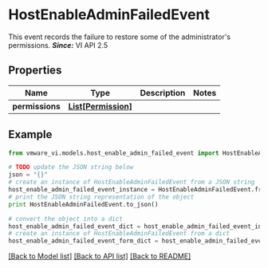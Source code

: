 # HostEnableAdminFailedEvent

This event records the failure to restore some of the administrator's permissions.  ***Since:*** VI API 2.5 

## Properties
Name | Type | Description | Notes
------------ | ------------- | ------------- | -------------
**permissions** | [**List[Permission]**](Permission.md) |  | 

## Example

```python
from vmware_vi.models.host_enable_admin_failed_event import HostEnableAdminFailedEvent

# TODO update the JSON string below
json = "{}"
# create an instance of HostEnableAdminFailedEvent from a JSON string
host_enable_admin_failed_event_instance = HostEnableAdminFailedEvent.from_json(json)
# print the JSON string representation of the object
print HostEnableAdminFailedEvent.to_json()

# convert the object into a dict
host_enable_admin_failed_event_dict = host_enable_admin_failed_event_instance.to_dict()
# create an instance of HostEnableAdminFailedEvent from a dict
host_enable_admin_failed_event_form_dict = host_enable_admin_failed_event.from_dict(host_enable_admin_failed_event_dict)
```
[[Back to Model list]](../README.md#documentation-for-models) [[Back to API list]](../README.md#documentation-for-api-endpoints) [[Back to README]](../README.md)



